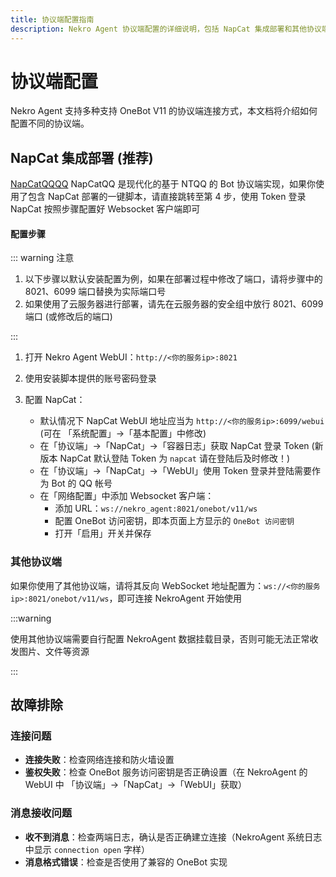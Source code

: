 ```yaml
---
title: 协议端配置指南
description: Nekro Agent 协议端配置的详细说明，包括 NapCat 集成部署和其他协议端的连接方法及故障排除
---
```


# 协议端配置

Nekro Agent 支持多种支持 OneBot V11 的协议端连接方式，本文档将介绍如何配置不同的协议端。

## NapCat 集成部署 (推荐)

[NapCatQQQQ](https://github.com/NapNeko/NapCatQQ) NapCatQQ 是现代化的基于 NTQQ 的 Bot 协议端实现，如果你使用了包含 NapCat 部署的一键脚本，请直接跳转至第 4 步，使用 Token 登录 NapCat 按照步骤配置好 Websocket 客户端即可

#### 配置步骤

::: warning 注意

1. 以下步骤以默认安装配置为例，如果在部署过程中修改了端口，请将步骤中的 8021、6099 端口替换为实际端口号
2. 如果使用了云服务器进行部署，请先在云服务器的安全组中放行 8021、6099 端口 (或修改后的端口)

:::

1. 打开 Nekro Agent WebUI：`http://<你的服务ip>:8021`
2. 使用安装脚本提供的账号密码登录
3. 配置 NapCat：

   - 默认情况下 NapCat WebUI 地址应当为 `http://<你的服务ip>:6099/webui` (可在 「系统配置」→「基本配置」中修改)
   - 在「协议端」→「NapCat」→「容器日志」获取 NapCat 登录 Token (新版本 NapCat 默认登陆 Token 为 `napcat` 请在登陆后及时修改！)
   - 在「协议端」→「NapCat」→「WebUI」使用 Token 登录并登陆需要作为 Bot 的 QQ 帐号
   - 在「网络配置」中添加 Websocket 客户端：
     - 添加 URL：`ws://nekro_agent:8021/onebot/v11/ws`
     - 配置 OneBot 访问密钥，即本页面上方显示的 `OneBot 访问密钥`
     - 打开「启用」开关并保存

### 其他协议端

如果你使用了其他协议端，请将其反向 WebSocket 地址配置为：`ws://<你的服务ip>:8021/onebot/v11/ws`，即可连接 NekroAgent 开始使用

:::warning

使用其他协议端需要自行配置 NekroAgent 数据挂载目录，否则可能无法正常收发图片、文件等资源

:::

## 故障排除

### 连接问题

- **连接失败**：检查网络连接和防火墙设置
- **鉴权失败**：检查 OneBot 服务访问密钥是否正确设置（在 NekroAgent 的 WebUI 中 「协议端」→「NapCat」→「WebUI」获取）

### 消息接收问题

- **收不到消息**：检查两端日志，确认是否正确建立连接（NekroAgent 系统日志中显示 `connection open` 字样）
- **消息格式错误**：检查是否使用了兼容的 OneBot 实现
